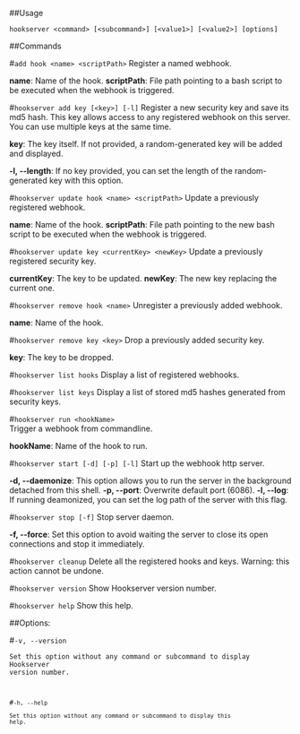##Usage

    hookserver <command> [<subcommand>] [<value1>] [<value2>] [options]

##Commands

#<code>add hook &lt;name&gt; &lt;scriptPath&gt;</code>
Register a named webhook.

**name**: Name of the hook. 
**scriptPath**: File path pointing to a bash script to be executed when the webhook is triggered. 

#<code>hookserver add key [&lt;key&gt;] [-l]</code>
Register a new security key and save its md5 hash. 
This key allows access to any registered webhook on this server. 
You can use multiple keys at the same time. 

**key**: The key itself. If not provided, a random-generated key will be added and displayed.
 
**-l, --length**: If no key provided, you can set the length of the random-generated key with this option. 

#<code>hookserver update hook &lt;name&gt; &lt;scriptPath&gt;</code>
Update a previously registered webhook.
 
**name**: Name of the hook. 
**scriptPath**: File path pointing to the new bash script to be executed when the webhook is triggered. 

#<code>hookserver update key &lt;currentKey&gt; &lt;newKey&gt;</code>
Update a previously registered security key.
 
**currentKey**: The key to be updated. 
**newKey**: The new key replacing the current one. 

#<code>hookserver remove hook &lt;name&gt;</code>
Unregister a previously added webhook.
 
**name**: Name of the hook. 

#<code>hookserver remove key &lt;key&gt;</code>
Drop a previously added security key.
 
**key**: The key to be dropped. 

#<code>hookserver list hooks</code>
Display a list of registered webhooks. 

#<code>hookserver list keys</code>
Display a list of stored md5 hashes generated from security keys. 

#<code>hookserver run &lt;hookName&gt;</code>                   
Trigger a webhook from commandline. 

**hookName**: Name of the hook to run. 

#<code>hookserver start [-d] [-p] [-l]</code>
Start up the webhook http server.
 
**-d, --daemonize**: This option allows you to run the server in the background detached from this shell. 
**-p, --port**: Overwrite default port (6086). 
**-l, --log**: If running deamonized, you can set the log path of the server with this flag. 

#<code>hookserver stop [-f]</code>
Stop server daemon.
 
**-f, --force**: Set this option to avoid waiting the server to close its open connections and stop it immediately. 

#<code>hookserver cleanup</code>
Delete all the registered hooks and keys. 
Warning: this action cannot be undone. 

#<code>hookserver version</code>
Show Hookserver version number. 

#<code>hookserver help</code>
Show this help. 

##Options:

#<code>-v, --version                               
Set this option without any command or subcommand to display Hookserver version number. 

#<code>-h, --help                                  
Set this option without any command or subcommand to display this help. 